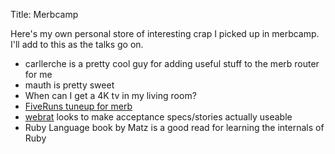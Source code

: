 Title: Merbcamp

Here's my own personal store of interesting crap I picked up in merbcamp. I'll add to this as the talks go on.

 * carllerche is a pretty cool guy for adding useful stuff to the merb router for me
 * mauth is pretty sweet
 * When can I get a 4K tv in my living room?
 * [FiveRuns tuneup for merb][tuneup-merb]
 * [webrat][] looks to make acceptance specs/stories actually useable
 * Ruby Language book by Matz is a good read for learning the internals of Ruby


[webrat]: http://github.com/brynary/webrat/tree/master
[tuneup-merb]: http://blog.fiveruns.com/2008/10/11/fiveruns-tuneup-for-merb
